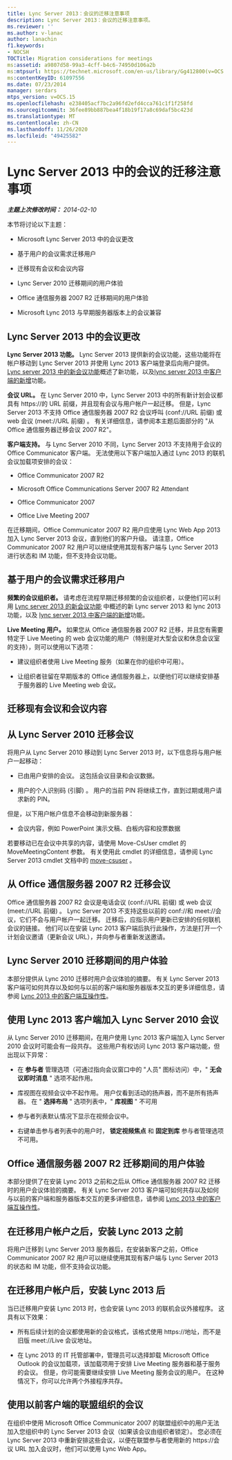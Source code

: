```yaml
---
title: Lync Server 2013：会议的迁移注意事项
description: Lync Server 2013：会议的迁移注意事项。
ms.reviewer: ''
ms.author: v-lanac
author: lanachin
f1.keywords:
- NOCSH
TOCTitle: Migration considerations for meetings
ms:assetid: a9807d58-99a3-4cff-b4c6-74950d106a2b
ms:mtpsurl: https://technet.microsoft.com/en-us/library/Gg412800(v=OCS.15)
ms:contentKeyID: 61097556
ms.date: 07/23/2014
manager: serdars
mtps_version: v=OCS.15
ms.openlocfilehash: e238405acf7bc2a96fd2efd4cca761c1f1f258fd
ms.sourcegitcommit: 36fee89bb887bea4f18b19f17a8c69daf5bc423d
ms.translationtype: MT
ms.contentlocale: zh-CN
ms.lasthandoff: 11/26/2020
ms.locfileid: "49425582"
---
```

# <a name="migration-considerations-for-meetings-in-lync-server-2013"></a>Lync Server 2013 中的会议的迁移注意事项

<div data-xmlns="http://www.w3.org/1999/xhtml">

<div class="topic" data-xmlns="http://www.w3.org/1999/xhtml" data-msxsl="urn:schemas-microsoft-com:xslt" data-cs="https://msdn.microsoft.com/">

<div data-asp="https://msdn2.microsoft.com/asp">



</div>

<div id="mainSection">

<div id="mainBody">

<span> </span>

_**主题上次修改时间：** 2014-02-10_

本节将讨论以下主题：

  - Microsoft Lync Server 2013 中的会议更改

  - 基于用户的会议需求迁移用户

  - 迁移现有会议和会议内容

  - Lync Server 2010 迁移期间的用户体验

  - Office 通信服务器 2007 R2 迁移期间的用户体验

  - Microsoft Lync 2013 与早期服务器版本上的会议兼容

<div>

## <a name="changes-to-meetings-in-lync-server-2013"></a>Lync Server 2013 中的会议更改

**Lync Server 2013 功能。**   Lync Server 2013 提供新的会议功能，这些功能将在帐户移动到 Lync Server 2013 并使用 Lync 2013 客户端登录后向用户提供。 [Lync server 2013 中的新会议功能](lync-server-2013-new-conferencing-features.md)概述了新功能，以及[lync server 2013 中客户端的新增](lync-server-2013-what-s-new-for-clients.md)功能。

**会议 URL。**   在 Lync Server 2010 中，Lync Server 2013 中的所有新计划会议都具有 https://的 URL 前缀，并且现有会议与用户帐户一起迁移。 但是，Lync Server 2013 不支持 Office 通信服务器 2007 R2 会议呼叫 (conf://URL 前缀) 或 web 会议 (meet://URL 前缀) 。 有关详细信息，请参阅本主题后面部分的 "从 Office 通信服务器迁移会议 2007 R2"。

**客户端支持。**   与 Lync Server 2010 不同，Lync Server 2013 不支持用于会议的 Office Communicator 客户端。 无法使用以下客户端加入通过 Lync 2013 的联机会议加载项安排的会议：

  - Office Communicator 2007 R2

  - Microsoft Office Communications Server 2007 R2 Attendant

  - Office Communicator 2007

  - Office Live Meeting 2007

在迁移期间，Office Communicator 2007 R2 用户应使用 Lync Web App 2013 加入 Lync Server 2013 会议，直到他们的客户升级。 请注意，Office Communicator 2007 R2 用户可以继续使用其现有客户端与 Lync Server 2013 进行状态和 IM 功能，但不支持会议功能。

<div>


</div>

</div>

<div>

## <a name="migrating-users-based-on-their-conferencing-needs"></a>基于用户的会议需求迁移用户

**频繁的会议组织者。**   请考虑在流程早期迁移频繁的会议组织者，以便他们可以利用 [Lync server 2013 的新会议功能](lync-server-2013-new-conferencing-features.md) 中概述的新 Lync server 2013 和 lync 2013 功能，以及 [lync server 2013 中客户端的新增](lync-server-2013-what-s-new-for-clients.md)功能。

**Live Meeting 用户。**   如果您从 Office 通信服务器 2007 R2 迁移，并且您有需要特定于 Live Meeting 的 web 会议功能的用户（特别是对大型会议和休息会议室的支持），则可以使用以下选项：

  - 建议组织者使用 Live Meeting 服务（如果在你的组织中可用）。

  - 让组织者驻留在早期版本的 Office 通信服务器上，以便他们可以继续安排基于服务器的 Live Meeting web 会议。

</div>

<div>

## <a name="migrating-existing-meetings-and-meeting-content"></a>迁移现有会议和会议内容

<div>

## <a name="migrating-meetings-from-lync-server-2010"></a>从 Lync Server 2010 迁移会议

将用户从 Lync Server 2010 移动到 Lync Server 2013 时，以下信息将与用户帐户一起移动：

  - 已由用户安排的会议。 这包括会议目录和会议数据。

  - 用户的个人识别码 (引脚) 。 用户的当前 PIN 将继续工作，直到过期或用户请求新的 PIN。

但是，以下用户帐户信息不会移动到新服务器：

  - 会议内容，例如 PowerPoint 演示文稿、白板内容和投票数据

若要移动已在会议中共享的内容，请使用 Move-CsUser cmdlet 的 MoveMeetingContent 参数。 有关使用此 cmdlet 的详细信息，请参阅 Lync Server 2013 cmdlet 文档中的 [move-csuser](https://docs.microsoft.com/powershell/module/skype/Move-CsUser) 。

</div>

<div>

## <a name="migrating-meetings-from-office-communications-server-2007-r2"></a>从 Office 通信服务器 2007 R2 迁移会议

Office 通信服务器 2007 R2 会议是电话会议 (conf://URL 前缀) 或 web 会议 (meet://URL 前缀) 。 Lync Server 2013 不支持这些以前的 conf://和 meet://会议，它们不会与用户帐户一起迁移。 迁移后，应指示用户更新已安排的任何联机会议的链接。 他们可以在安装 Lync 2013 客户端后执行此操作，方法是打开一个计划会议邀请（更新会议 URL），并向参与者重新发送邀请。

</div>

</div>

<div>

## <a name="user-experience-during-lync-server-2010-migration"></a>Lync Server 2010 迁移期间的用户体验

本部分提供从 Lync 2010 迁移时用户会议体验的摘要。 有关 Lync Server 2013 客户端可如何共存以及如何与以前的客户端和服务器版本交互的更多详细信息，请参阅 [Lync 2013 中的客户端互操作性](lync-server-2013-client-interoperability-in-lync-2013.md)。

<div>

## <a name="joining-lync-server-2010-meetings-with-a-lync-2013-client"></a>使用 Lync 2013 客户端加入 Lync Server 2010 会议

从 Lync Server 2010 迁移期间，在用户使用 Lync 2013 客户端加入 Lync Server 2010 会议时可能会有一段共存。 这些用户有权访问 Lync 2013 客户端功能，但出现以下异常：

  - 在 **参与者** 管理选项（可通过指向会议窗口中的 "人员" 图标访问）中，" **无会议即时消息** " 选项不起作用。

  - 库视图在视频会议中不起作用。 用户仅看到活动的扬声器，而不是所有扬声器。 在 " **选择布局** " 选项列表中，" **库视图** " 不可用

  - 参与者列表默认情况下显示在视频会议中。

  - 右键单击参与者列表中的用户时， **锁定视频焦点** 和 **固定到库** 参与者管理选项不可用。

</div>

</div>

<div>

## <a name="user-experience-during-office-communications-server-2007-r2-migration"></a>Office 通信服务器 2007 R2 迁移期间的用户体验

本部分提供了在安装 Lync 2013 之前和之后从 Office 通信服务器 2007 R2 迁移时的用户会议体验的摘要。 有关 Lync Server 2013 客户端可如何共存以及如何与以前的客户端和服务器版本交互的更多详细信息，请参阅 [Lync 2013 中的客户端互操作性](lync-server-2013-client-interoperability-in-lync-2013.md)。

<div>

## <a name="after-user-account-is-migrated-before-lync-2013-is-installed"></a>在迁移用户帐户之后，安装 Lync 2013 之前

将用户迁移到 Lync Server 2013 服务器后，在安装新客户之前，Office Communicator 2007 R2 用户可以继续使用其现有客户端与 Lync Server 2013 的状态和 IM 功能，但不支持会议功能。

</div>

<div>

## <a name="after-user-account-is-migrated-after-lync-2013-is-installed"></a>在迁移用户帐户后，安装 Lync 2013 后

当已迁移用户安装 Lync 2013 时，也会安装 Lync 2013 的联机会议外接程序。 这具有以下效果：

  - 所有后续计划的会议都使用新的会议格式，该格式使用 https://地址，而不是旧版 meet://Live 会议地址。

  - 在 Lync 2013 的 IT 托管部署中，管理员可以选择卸载 Microsoft Office Outlook 的会议加载项，该加载项用于安排 Live Meeting 服务器和基于服务的会议。 但是，你可能需要继续安排 Live Meeting 服务会议的用户。 在这种情况下，你可以允许两个外接程序共存。

</div>

<div>

## <a name="meetings-with-federated-organizations-that-use-previous-clients"></a>使用以前客户端的联盟组织的会议

在组织中使用 Microsoft Office Communicator 2007 的联盟组织中的用户无法加入您组织中的 Lync Server 2013 会议（如果该会议由组织者锁定）。 您必须在 Lync Server 2013 中重新安排这些会议，以便在联盟参与者使用新的 https://会议 URL 加入会议时，他们可以使用 Lync Web App。

</div>

</div>

</div>

<span> </span>

</div>

</div>

</div>

